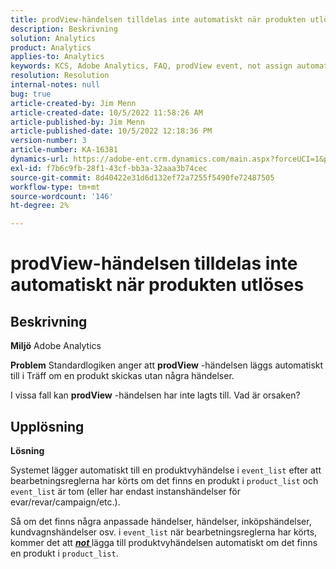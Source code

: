 ```yaml
---
title: prodView-händelsen tilldelas inte automatiskt när produkten utlöses
description: Beskrivning
solution: Analytics
product: Analytics
applies-to: Analytics
keywords: KCS, Adobe Analytics, FAQ, prodView event, not assign automatically, product, utlöst
resolution: Resolution
internal-notes: null
bug: true
article-created-by: Jim Menn
article-created-date: 10/5/2022 11:58:26 AM
article-published-by: Jim Menn
article-published-date: 10/5/2022 12:18:36 PM
version-number: 3
article-number: KA-16381
dynamics-url: https://adobe-ent.crm.dynamics.com/main.aspx?forceUCI=1&pagetype=entityrecord&etn=knowledgearticle&id=43d0a503-a544-ed11-bba1-000d3a3064b8
exl-id: f7b6c9fb-28f1-43cf-bb3a-32aaa3b74cec
source-git-commit: 8d40422e31d6d132ef72a7255f5490fe72487505
workflow-type: tm+mt
source-wordcount: '146'
ht-degree: 2%

---
```


# prodView-händelsen tilldelas inte automatiskt när produkten utlöses

## Beskrivning


<b>Miljö</b>
Adobe Analytics

<b>Problem</b>
Standardlogiken anger att <b>prodView</b> -händelsen läggs automatiskt till i Träff om en produkt skickas utan några händelser.

I vissa fall kan <b>prodView</b> -händelsen har inte lagts till. Vad är orsaken?


## Upplösning


<b>Lösning</b>

Systemet lägger automatiskt till en produktvyhändelse i `event_list` efter att bearbetningsreglerna har körts om det finns en produkt i `product_list` och `event_list` är tom (eller har endast instanshändelser för evar/revar/campaign/etc.).

Så om det finns några anpassade händelser, händelser, inköpshändelser, kundvagnshändelser osv. i `event_list` när bearbetningsreglerna har körts, kommer det att <u><em><b>not </b></em></u>lägga till produktvyhändelsen automatiskt om det finns en produkt i `product_list`.
